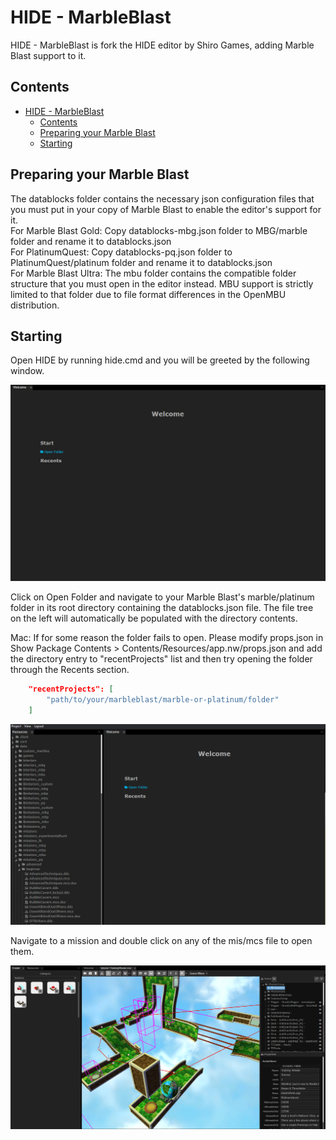 # HIDE - MarbleBlast

HIDE - MarbleBlast is fork the HIDE editor by Shiro Games, adding Marble Blast support to it.

## Contents

- [HIDE - MarbleBlast](#hide---marbleblast)
  - [Contents](#contents)
  - [Preparing your Marble Blast](#preparing-your-marble-blast)
  - [Starting](#starting)

## Preparing your Marble Blast
The datablocks folder contains the necessary json configuration files that you must put in your copy of Marble Blast to enable the editor's support for it.  
For Marble Blast Gold: Copy datablocks-mbg.json folder to MBG/marble folder and rename it to datablocks.json  
For PlatinumQuest: Copy datablocks-pq.json folder to PlatinumQuest/platinum folder and rename it to datablocks.json  
For Marble Blast Ultra: The mbu folder contains the compatible folder structure that you must open in the editor instead. MBU support is strictly limited to that folder due to file format differences in the OpenMBU distribution.

## Starting
Open HIDE by running hide.cmd and you will be greeted by the following window.

![Startup](image.png)

Click on Open Folder and navigate to your Marble Blast's marble/platinum folder in its root directory containing the datablocks.json file. The file tree on the left will automatically be populated with the directory contents.

Mac: If for some reason the folder fails to open. Please modify props.json in Show Package Contents > Contents/Resources/app.nw/props.json and add the directory entry to "recentProjects" list and then try opening the folder through the Recents section.

```json
    "recentProjects": [
        "path/to/your/marbleblast/marble-or-platinum/folder"
    ]
```

![Folder view](image-1.png)

Navigate to a mission and double click on any of the mis/mcs file to open them.

![Alt text](image-2.png)

